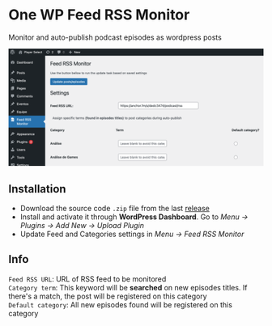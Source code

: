 # One WP Feed RSS Monitor
Monitor and auto-publish podcast episodes as wordpress posts

![screenshot](screenshot.png)

## Installation
- Download the source code <code>.zip</code> file from the last [release](https://github.com/victorandeloci/one-wp-feed-rss-monitor/releases)
- Install and activate it through **WordPress Dashboard**. Go to *Menu -> Plugins -> Add New -> Upload Plugin*
- Update Feed and Categories settings in *Menu -> Feed RSS Monitor*

## Info
<code>Feed RSS URL</code>: URL of RSS feed to be monitored  
<code>Category term</code>: This keyword will be **searched** on new episodes titles. If there's a match, the post will be registered on this category  
<code>Default category</code>: All new episodes found will be registered on this category  
